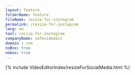 ```yaml
---
layout: feature
folderName: feature
fileName: resize-for-instagram
permalink: /resize-for-instagram
lang: en
tool: resize-for-instagram
companyName: safevideokit
domain : com
noBox: true
nobox: true
---
```


{% include VideoEditorIndex/resizeForSocialMedia.html %}

   